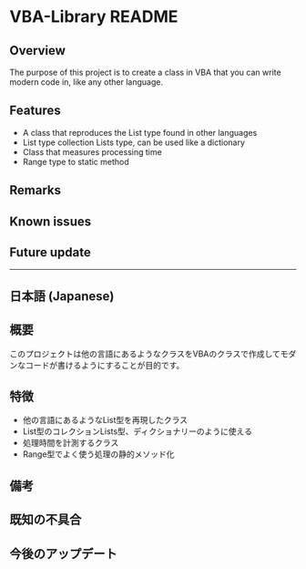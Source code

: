 # VBA-Library README

## Overview
The purpose of this project is to create a class in VBA that you can write modern code in, like any other language.

## Features
* A class that reproduces the List type found in other languages
* List type collection Lists type, can be used like a dictionary
* Class that measures processing time
* Range type to static method

## Remarks

## Known issues

## Future update

-----------------------------------------------------------------------------------------------------------

## 日本語 (Japanese)

## 概要
このプロジェクトは他の言語にあるようなクラスをVBAのクラスで作成してモダンなコードが書けるようにすることが目的です。  

## 特徴
* 他の言語にあるようなList型を再現したクラス
* List型のコレクションLists型、ディクショナリーのように使える
* 処理時間を計測するクラス
* Range型でよく使う処理の静的メソッド化

## 備考

## 既知の不具合

## 今後のアップデート

